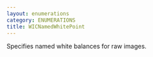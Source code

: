 ```yaml
---
layout: enumerations
category: ENUMERATIONS
title: WICNamedWhitePoint
---
```


Specifies named white balances for raw images.
